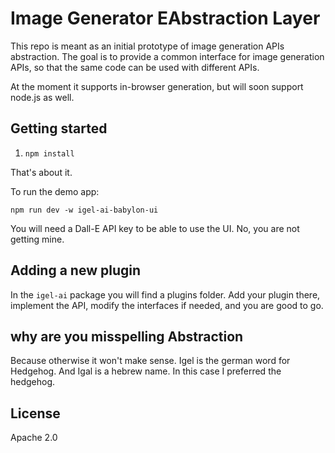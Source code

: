 # Image Generator EAbstraction Layer

This repo is meant as an initial prototype of image generation APIs abstraction. The goal is to provide a common interface for image generation APIs, so that the same code can be used with different APIs.

At the moment it supports in-browser generation, but will soon support node.js as well.

## Getting started

1. `npm install`

That's about it.

To run the demo app:

`npm run dev -w igel-ai-babylon-ui`

You will need a Dall-E API key to be able to use the UI. No, you are not getting mine.

## Adding a new plugin

In the `igel-ai` package you will find a plugins folder. Add your plugin there, implement the API, modify the interfaces if needed, and you are good to go.

## why are you misspelling Abstraction

Because otherwise it won't make sense. Igel is the german word for Hedgehog. And Igal is a hebrew name. In this case I preferred the hedgehog.

## License

Apache 2.0
